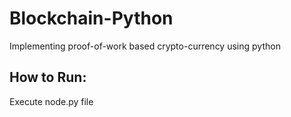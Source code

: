 # Blockchain-Python
Implementing proof-of-work based crypto-currency using python
## How to Run:
Execute node.py file

